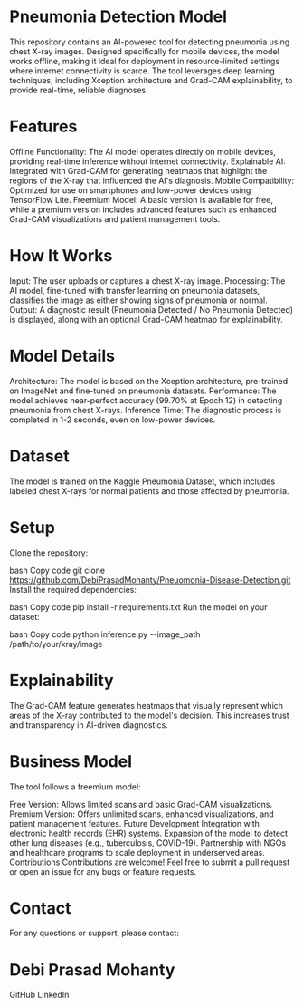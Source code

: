# Pneumonia Detection Model
  This repository contains an AI-powered tool for detecting pneumonia using chest X-ray images. Designed specifically for mobile devices, the model works offline, making it ideal for deployment in resource-limited settings where internet connectivity is scarce. The tool leverages deep learning techniques, including Xception architecture and Grad-CAM explainability, to provide real-time, reliable diagnoses.

# Features
Offline Functionality: The AI model operates directly on mobile devices, providing real-time inference without internet connectivity.
Explainable AI: Integrated with Grad-CAM for generating heatmaps that highlight the regions of the X-ray that influenced the AI's diagnosis.
Mobile Compatibility: Optimized for use on smartphones and low-power devices using TensorFlow Lite.
Freemium Model: A basic version is available for free, while a premium version includes advanced features such as enhanced Grad-CAM visualizations and patient management tools.
# How It Works
Input: The user uploads or captures a chest X-ray image.
Processing: The AI model, fine-tuned with transfer learning on pneumonia datasets, classifies the image as either showing signs of pneumonia or normal.
Output: A diagnostic result (Pneumonia Detected / No Pneumonia Detected) is displayed, along with an optional Grad-CAM heatmap for explainability.
# Model Details
Architecture: The model is based on the Xception architecture, pre-trained on ImageNet and fine-tuned on pneumonia datasets.
Performance: The model achieves near-perfect accuracy (99.70% at Epoch 12) in detecting pneumonia from chest X-rays.
Inference Time: The diagnostic process is completed in 1-2 seconds, even on low-power devices.
# Dataset
The model is trained on the Kaggle Pneumonia Dataset, which includes labeled chest X-rays for normal patients and those affected by pneumonia.

# Setup
Clone the repository:

bash
Copy code
git clone https://github.com/DebiPrasadMohanty/Pneuomonia-Disease-Detection.git
Install the required dependencies:

bash
Copy code
pip install -r requirements.txt
Run the model on your dataset:

bash
Copy code
python inference.py --image_path /path/to/your/xray/image
# Explainability
The Grad-CAM feature generates heatmaps that visually represent which areas of the X-ray contributed to the model's decision. This increases trust and transparency in AI-driven diagnostics.

# Business Model
The tool follows a freemium model:

Free Version: Allows limited scans and basic Grad-CAM visualizations.
Premium Version: Offers unlimited scans, enhanced visualizations, and patient management features.
Future Development
Integration with electronic health records (EHR) systems.
Expansion of the model to detect other lung diseases (e.g., tuberculosis, COVID-19).
Partnership with NGOs and healthcare programs to scale deployment in underserved areas.
Contributions
Contributions are welcome! Feel free to submit a pull request or open an issue for any bugs or feature requests.

# Contact
For any questions or support, please contact:

# Debi Prasad Mohanty
GitHub
LinkedIn
